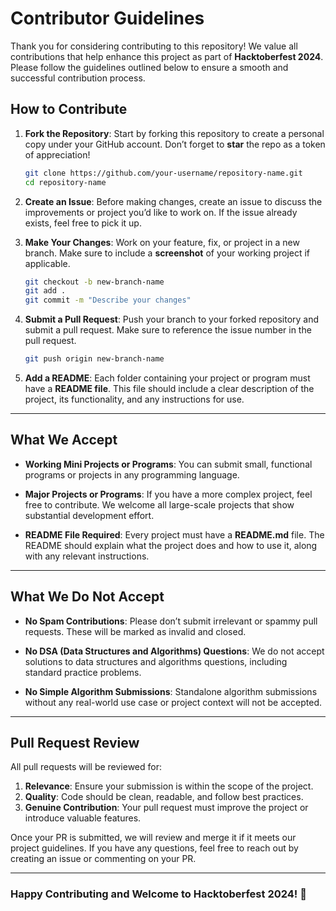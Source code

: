 
# Contributor Guidelines

Thank you for considering contributing to this repository! We value all contributions that help enhance this project as part of **Hacktoberfest 2024**. Please follow the guidelines outlined below to ensure a smooth and successful contribution process.

## How to Contribute

1. **Fork the Repository**: Start by forking this repository to create a personal copy under your GitHub account. Don’t forget to **star** the repo as a token of appreciation!

    ```bash
    git clone https://github.com/your-username/repository-name.git
    cd repository-name
    ```

2. **Create an Issue**: Before making changes, create an issue to discuss the improvements or project you’d like to work on. If the issue already exists, feel free to pick it up.

3. **Make Your Changes**: Work on your feature, fix, or project in a new branch. Make sure to include a **screenshot** of your working project if applicable.

    ```bash
    git checkout -b new-branch-name
    git add .
    git commit -m "Describe your changes"
    ```

4. **Submit a Pull Request**: Push your branch to your forked repository and submit a pull request. Make sure to reference the issue number in the pull request.

    ```bash
    git push origin new-branch-name
    ```

5. **Add a README**: Each folder containing your project or program must have a **README file**. This file should include a clear description of the project, its functionality, and any instructions for use.

---

## What We Accept

- **Working Mini Projects or Programs**: You can submit small, functional programs or projects in any programming language.
  
- **Major Projects or Programs**: If you have a more complex project, feel free to contribute. We welcome all large-scale projects that show substantial development effort.

- **README File Required**: Every project must have a **README.md** file. The README should explain what the project does and how to use it, along with any relevant instructions.

---

## What We Do Not Accept

- **No Spam Contributions**: Please don’t submit irrelevant or spammy pull requests. These will be marked as invalid and closed.
  
- **No DSA (Data Structures and Algorithms) Questions**: We do not accept solutions to data structures and algorithms questions, including standard practice problems.
  
- **No Simple Algorithm Submissions**: Standalone algorithm submissions without any real-world use case or project context will not be accepted.

---

## Pull Request Review

All pull requests will be reviewed for:

1. **Relevance**: Ensure your submission is within the scope of the project.
2. **Quality**: Code should be clean, readable, and follow best practices.
3. **Genuine Contribution**: Your pull request must improve the project or introduce valuable features.

Once your PR is submitted, we will review and merge it if it meets our project guidelines. If you have any questions, feel free to reach out by creating an issue or commenting on your PR.

---

### Happy Contributing and Welcome to Hacktoberfest 2024! 🎉

